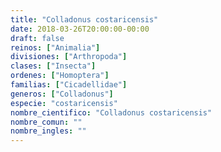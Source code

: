 ```yaml
---
title: "Colladonus costaricensis"
date: 2018-03-26T20:00:00-00:00
draft: false
reinos: ["Animalia"]
divisiones: ["Arthropoda"]
clases: ["Insecta"]
ordenes: ["Homoptera"]
familias: ["Cicadellidae"]
generos: ["Colladonus"]
especie: "costaricensis"
nombre_cientifico: "Colladonus costaricensis"
nombre_comun: ""
nombre_ingles: ""
---
```

